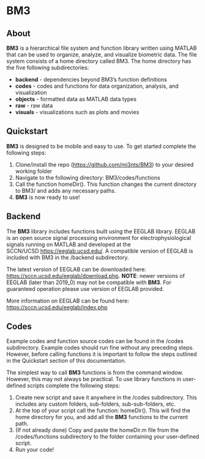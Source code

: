 # BM3

## About

__BM3__ is a hierarchical file system and function library written using MATLAB that can be used to organize, analyze, and visualize biometric data. The file system consists of a home directory called BM3. The home directory has the five following subdirectories:

* __backend__  - dependencies beyond BM3’s function definitions 
* __codes__ - codes and functions for data organization, analysis, and visualization 
* __objects__  - formatted data as MATLAB data types
* __raw__ - raw data
* __visuals__ - visualizations such as plots and movies

## Quickstart

__BM3__ is designed to be mobile and easy to use. To get started complete the following steps:

1. Clone/install the repo (https://github.com/mi3nts/BM3) to your desired working folder
2. Navigate to the following directory: BM3/codes/functions
3. Call the function homeDir(). This function changes the current directory to BM3/ and adds any necessary paths. 
4. __BM3__ is now ready to use!

## Backend

The __BM3__ library includes functions built using the EEGLAB library. EEGLAB is an open source signal processing environment for electrophysiological signals running on MATLAB and developed at the SCCN/UCSD https://eeglab.ucsd.edu/. A compatible version of EEGLAB is included with BM3 in the /backend subdirectory.

The latest version of EEGLAB can be downloaded here: https://sccn.ucsd.edu/eeglab/download.php. __NOTE__: newer versions of EEGLAB (later than 2019_0) may not be compatible with __BM3__. For guaranteed operation please use version of EEGLAB provided.

More information on EEGLAB can be found here: https://sccn.ucsd.edu/eeglab/index.php

## Codes

Example codes and function source codes can be found in the /codes subdirectory. Example codes should run fine without any preceding steps. However, before calling functions it is important to follow the steps outlined in the Quickstart section of this documentation.

The simplest way to call __BM3__ functions is from the command window. However, this may not always be practical. To use library functions in user-defined scripts complete the following steps:

1. Create new script and save it anywhere in the /codes subdirectory. This includes any custom folders, sub-folders, sub-sub-folders, etc. 
2. At the top of your script call the function: homeDir(). This will find the home directory for you, and add all the __BM3__ functions to the current path.
3. (If not already done) Copy and paste the homeDir.m file from the /codes/functions subdirectory to the folder containing your user-defined script.
4. Run your code!
